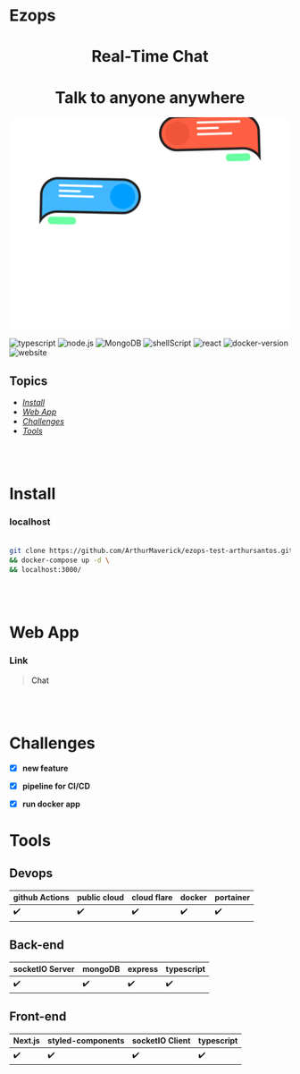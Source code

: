 # Ezops

##  

<h1 align="center">Real-Time Chat</h1>
<h1 align="center">Talk to anyone anywhere </h1>
<div align="center">
  <img src="https://github.com/ArthurMaverick/ezops-test-arthursantos/blob/dev/docs/images/26FPJGjhefSJuaRhu.gif" width="900"/>
</div>


![typescript](https://img.shields.io/badge/TypeScript-007ACC?style=for-the-badge&logo=typescript&logoColor=white) ![node.js](https://img.shields.io/badge/Node.js-43853D?style=for-the-badge&logo=node.js&logoColor=white
) ![MongoDB](https://img.shields.io/badge/MongoDB-4EA94B?style=for-the-badge&logo=mongodb&logoColor=white)  ![shellScript](https://img.shields.io/badge/Shell_Script-121011?style=for-the-badge&logo=gnu-bash&logoColor=white) ![react](https://img.shields.io/badge/React-20232A?style=for-the-badge&logo=react&logoColor=61DAFB) 
![docker-version](https://img.shields.io/docker/v/arthursantos2228/realtime-chat/latest?style=for-the-badge) ![website](https://img.shields.io/website?style=for-the-badge&up_message=ok&url=https%3A%2F%2Fwww.arthursantos.tech)



## Topics

 -  [_Install_](#install)
 -  [_Web App_](#web-app)
 -  [_Challenges_](#challenges)
 -  [_Tools_](#tools)

<br />
<br />


# Install <a name="install"></a>
  ### **localhost**
  ```bash

  git clone https://github.com/ArthurMaverick/ezops-test-arthursantos.git . \
  && docker-compose up -d \
  && localhost:3000/
  
  ```

<br />
<br />

# Web App  <a name="web-app"></a>

  ### **Link** 
  > <a src="https://arthursantos.tech">Chat</a> 


<br />
<br />

# Challenges <a name="challenges"></a>

- [x] **new feature**

-  [x] **pipeline for CI/CD**

- [x] **run docker app**


# Tools <a name="tools"></a>

## Devops

 github Actions | public cloud | cloud flare | docker | portainer
:------------ | :-------------| :-------------| :-------------| :-------------
:heavy_check_mark: | :heavy_check_mark: |  :heavy_check_mark: | :heavy_check_mark: | :heavy_check_mark:

## Back-end

 socketIO Server | mongoDB | express | typescript
:------------ | :-------------| :-------------| :-------------
:heavy_check_mark: | :heavy_check_mark: |  :heavy_check_mark: | :heavy_check_mark:

## Front-end

 Next.js | styled-components | socketIO Client | typescript
:------------ | :-------------| :-------------| :-------------
:heavy_check_mark: | :heavy_check_mark: |  :heavy_check_mark: | :heavy_check_mark:

